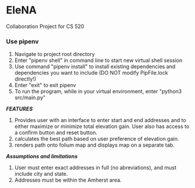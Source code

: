 # EleNA
Collaboration Project for CS 520

### Use pipenv
1. Navigate to project root directory
2. Enter "pipenv shell" in command line to start new virtual shell session
3. Use command "pipenv install" to install existing dependencies and dependencies you want to include (DO NOT modify PipFile.lock directly!)
3. Enter "exit" to exit pipenv
4. To run the program, while in your virtual environment, enter "python3 src/main.py"

***FEATURES***
1. Provides user with an interface to enter start and end addresses and to either maximize or minimize total  elevation gain. User also has access to a confirm button and reset button.
2. calculates the best path based on user preference of elevation gain.
3. renders path onto folium map and displays map on a separate tab.

***Assumptions and limitations***
1. User must enter exact addresses in full (no abreviations), and must include city and state.
2. Addresses must be within the Amherst area.